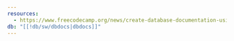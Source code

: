 ```yaml
---
resources:
  - https://www.freecodecamp.org/news/create-database-documentation-using-dbdocs-with-dbml/
db: "[[!db/sw/dbdocs|dbdocs]]"
---
```


